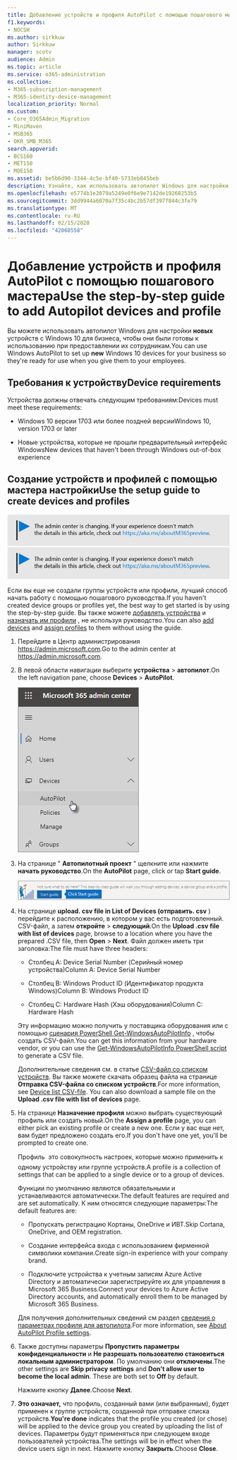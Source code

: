 ```yaml
---
title: Добавление устройств и профиля AutoPilot с помощью пошагового мастера
f1.keywords:
- NOCSH
ms.author: sirkkuw
author: Sirkkuw
manager: scotv
audience: Admin
ms.topic: article
ms.service: o365-administration
ms.collection:
- M365-subscription-management
- M365-identity-device-management
localization_priority: Normal
ms.custom:
- Core_O365Admin_Migration
- MiniMaven
- MSB365
- OKR_SMB_M365
search.appverid:
- BCS160
- MET150
- MOE150
ms.assetid: be5b6d90-3344-4c5e-bf40-5733eb845beb
description: Узнайте, как использовать автопилот Windows для настройки новых устройств с Windows 10 для бизнеса.
ms.openlocfilehash: e5774b1e2079a5249e0f6e9e7142de19268253b5
ms.sourcegitcommit: 3dd9944a6070a7f35c4bc2b57df397f844c3fe79
ms.translationtype: MT
ms.contentlocale: ru-RU
ms.lasthandoff: 02/15/2020
ms.locfileid: "42068558"
---
```

# <a name="use-the-step-by-step-guide-to-add-autopilot-devices-and-profile"></a><span data-ttu-id="cfff5-103">Добавление устройств и профиля AutoPilot с помощью пошагового мастера</span><span class="sxs-lookup"><span data-stu-id="cfff5-103">Use the step-by-step guide to add Autopilot devices and profile</span></span>

<span data-ttu-id="cfff5-104">Вы можете использовать автопилот Windows для настройки **новых** устройств с Windows 10 для бизнеса, чтобы они были готовы к использованию при предоставлении их сотрудникам.</span><span class="sxs-lookup"><span data-stu-id="cfff5-104">You can use Windows AutoPilot to set up **new** Windows 10 devices for your business so they're ready for use when you give them to your employees.</span></span>
  
## <a name="device-requirements"></a><span data-ttu-id="cfff5-105">Требования к устройству</span><span class="sxs-lookup"><span data-stu-id="cfff5-105">Device requirements</span></span>

<span data-ttu-id="cfff5-106">Устройства должны отвечать следующим требованиям:</span><span class="sxs-lookup"><span data-stu-id="cfff5-106">Devices must meet these requirements:</span></span>
  
- <span data-ttu-id="cfff5-107">Windows 10 версии 1703 или более поздней версии</span><span class="sxs-lookup"><span data-stu-id="cfff5-107">Windows 10, version 1703 or later</span></span>
    
- <span data-ttu-id="cfff5-108">Новые устройства, которые не прошли предварительный интерфейс Windows</span><span class="sxs-lookup"><span data-stu-id="cfff5-108">New devices that haven't been through Windows out-of-box experience</span></span>
    
## <a name="use-the-setup-guide-to-create-devices-and-profiles"></a><span data-ttu-id="cfff5-109">Создание устройств и профилей с помощью мастера настройки</span><span class="sxs-lookup"><span data-stu-id="cfff5-109">Use the setup guide to create devices and profiles</span></span>

<span data-ttu-id="cfff5-110">[![Надпись, оповещающая об изменении Центра администрирования. Дополнительные сведения см. на сайте aka.ms/aboutM365preview.](../media/m365admincenterchanging.png)](https://docs.microsoft.com/office365/admin/microsoft-365-admin-center-preview)</span><span class="sxs-lookup"><span data-stu-id="cfff5-110">[![Label to let you know the admin center is changing and you can find more details at aka.ms/aboutM365preview.](../media/m365admincenterchanging.png)](https://docs.microsoft.com/office365/admin/microsoft-365-admin-center-preview)</span></span>

<span data-ttu-id="cfff5-111">Если вы еще не создали группы устройств или профили, лучший способ начать работу с помощью пошагового руководства.</span><span class="sxs-lookup"><span data-stu-id="cfff5-111">If you haven't created device groups or profiles yet, the best way to get started is by using the step-by-step guide.</span></span> <span data-ttu-id="cfff5-112">Вы также можете [добавлять устройства](create-and-edit-autopilot-devices.md) и [назначать им профили](create-and-edit-autopilot-profiles.md) , не используя руководство.</span><span class="sxs-lookup"><span data-stu-id="cfff5-112">You can also [add devices](create-and-edit-autopilot-devices.md) and [assign profiles](create-and-edit-autopilot-profiles.md) to them without using the guide.</span></span> 
  
1. <span data-ttu-id="cfff5-113">Перейдите в Центр администрирования <a href="https://go.microsoft.com/fwlink/p/?linkid=837890" target="_blank">https://admin.microsoft.com</a>.</span><span class="sxs-lookup"><span data-stu-id="cfff5-113">Go to the admin center at <a href="https://go.microsoft.com/fwlink/p/?linkid=837890" target="_blank">https://admin.microsoft.com</a>.</span></span>

2. <span data-ttu-id="cfff5-114">В левой области навигации выберите **устройства** \> **автопилот**.</span><span class="sxs-lookup"><span data-stu-id="cfff5-114">On the left navigation pane, choose **Devices** \> **AutoPilot**.</span></span>

    ![В центре администрирования выберите устройства, а затем — автопилот.](../media/AutoPilot.png)
  
2. <span data-ttu-id="cfff5-116">На странице " **Автопилотный проект** " щелкните или нажмите **начать руководство**.</span><span class="sxs-lookup"><span data-stu-id="cfff5-116">On the **AutoPilot** page, click or tap **Start guide**.</span></span>
    
    ![Click Start guide for step-by-step instructions for Autopilot.](../media/31662655-d1e6-437d-87ea-c0dec5da56f7.png)
  
3. <span data-ttu-id="cfff5-118">На странице **upload. csv file in List of Devices (отправить. csv** ) перейдите к расположению, в котором у вас есть подготовленный. CSV-файл, а затем **откройте** \> **следующий**.</span><span class="sxs-lookup"><span data-stu-id="cfff5-118">On the **Upload .csv file with list of devices** page, browse to a location where you have the prepared .CSV file, then **Open** \> **Next**.</span></span> <span data-ttu-id="cfff5-119">Файл должен иметь три заголовка:</span><span class="sxs-lookup"><span data-stu-id="cfff5-119">The file must have three headers:</span></span>
    
    - <span data-ttu-id="cfff5-120">Столбец A: Device Serial Number (Серийный номер устройства)</span><span class="sxs-lookup"><span data-stu-id="cfff5-120">Column A: Device Serial Number</span></span>
    
    - <span data-ttu-id="cfff5-121">Столбец B: Windows Product ID (Идентификатор продукта Windows)</span><span class="sxs-lookup"><span data-stu-id="cfff5-121">Column B: Windows Product ID</span></span>
    
    - <span data-ttu-id="cfff5-122">Столбец C: Hardware Hash (Хэш оборудования)</span><span class="sxs-lookup"><span data-stu-id="cfff5-122">Column C: Hardware Hash</span></span>
    
    <span data-ttu-id="cfff5-123">Эту информацию можно получить у поставщика оборудования или с помощью [сценария PowerShell Get-WindowsAutoPilotInfo](https://www.powershellgallery.com/packages/Get-WindowsAutoPilotInfo) , чтобы создать CSV-файл.</span><span class="sxs-lookup"><span data-stu-id="cfff5-123">You can get this information from your hardware vendor, or you can use the [Get-WindowsAutoPilotInfo PowerShell script](https://www.powershellgallery.com/packages/Get-WindowsAutoPilotInfo) to generate a CSV file.</span></span> 
    
    <span data-ttu-id="cfff5-p103">Дополнительные сведения см. в статье [CSV-файл со списком устройств](https://support.office.com/article/932e3676-2491-49f0-9177-d893d2f5276e). Вы также можете скачать образец файла на странице **Отправка CSV-файла со списком устройств**.</span><span class="sxs-lookup"><span data-stu-id="cfff5-p103">For more information, see [Device list CSV-file](https://support.office.com/article/932e3676-2491-49f0-9177-d893d2f5276e). You can also download a sample file on the **Upload .csv file with list of devices** page.</span></span> 
    
4. <span data-ttu-id="cfff5-126">На странице **Назначение профиля** можно выбрать существующий профиль или создать новый.</span><span class="sxs-lookup"><span data-stu-id="cfff5-126">On the **Assign a profile** page, you can either pick an existing profile or create a new one.</span></span> <span data-ttu-id="cfff5-127">Если у вас еще нет, вам будет предложено создать его.</span><span class="sxs-lookup"><span data-stu-id="cfff5-127">If you don't have one yet, you'll be prompted to create one.</span></span> 
    
    <span data-ttu-id="cfff5-128">Профиль  это совокупность настроек, которые можно применить к одному устройству или группе устройств.</span><span class="sxs-lookup"><span data-stu-id="cfff5-128">A profile is a collection of settings that can be applied to a single device or to a group of devices.</span></span>
    
    <span data-ttu-id="cfff5-129">Функции по умолчанию являются обязательными и устанавливаются автоматически.</span><span class="sxs-lookup"><span data-stu-id="cfff5-129">The default features are required and are set automatically.</span></span> <span data-ttu-id="cfff5-130">К ним относятся следующие параметры:</span><span class="sxs-lookup"><span data-stu-id="cfff5-130">The default features are:</span></span>
    
    - <span data-ttu-id="cfff5-131">Пропускать регистрацию Кортаны, OneDrive и ИВТ.</span><span class="sxs-lookup"><span data-stu-id="cfff5-131">Skip Cortana, OneDrive, and OEM registration.</span></span>
    
    - <span data-ttu-id="cfff5-132">Создание интерфейса входа с использованием фирменной символики компании.</span><span class="sxs-lookup"><span data-stu-id="cfff5-132">Create sign-in experience with your company brand.</span></span>
    
    - <span data-ttu-id="cfff5-133">Подключите устройства к учетным записям Azure Active Directory и автоматически зарегистрируйте их для управления в Microsoft 365 Business.</span><span class="sxs-lookup"><span data-stu-id="cfff5-133">Connect your devices to Azure Active Directory accounts, and automatically enroll them to be managed by Microsoft 365 Business.</span></span>
    
    <span data-ttu-id="cfff5-134">Для получения дополнительных сведений см раздел [сведения о параметрах профиля для автопилота](autopilot-profile-settings.md).</span><span class="sxs-lookup"><span data-stu-id="cfff5-134">For more information, see [About AutoPilot Profile settings](autopilot-profile-settings.md).</span></span> 
    
5. <span data-ttu-id="cfff5-135">Также доступны параметры **Пропустить параметры конфиденциальности** и **Не разрешать пользователю становиться локальным администратором**. По умолчанию они **отключены**.</span><span class="sxs-lookup"><span data-stu-id="cfff5-135">The other settings are **Skip privacy settings** and **Don't allow user to become the local admin**. These are both set to **Off** by default.</span></span> 
    
    <span data-ttu-id="cfff5-136">Нажмите кнопку **Далее**.</span><span class="sxs-lookup"><span data-stu-id="cfff5-136">Choose **Next**.</span></span>
    
6. <span data-ttu-id="cfff5-137">**Это означает,** что профиль, созданный вами (или выбранным), будет применен к группе устройств, созданной при отправке списка устройств.</span><span class="sxs-lookup"><span data-stu-id="cfff5-137">**You're done** indicates that the profile you created (or chose) will be applied to the device group you created by uploading the list of devices.</span></span> <span data-ttu-id="cfff5-138">Параметры будут применяться при следующем входе пользователей устройства.</span><span class="sxs-lookup"><span data-stu-id="cfff5-138">The settings will be in effect when the device users sign in next.</span></span> <span data-ttu-id="cfff5-139">Нажмите кнопку **Закрыть**.</span><span class="sxs-lookup"><span data-stu-id="cfff5-139">Choose **Close**.</span></span>
    
